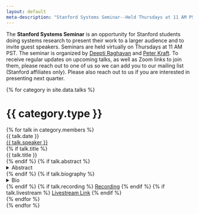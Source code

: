 ```yaml
---
layout: default
meta-description: "Stanford Systems Seminar--Held Thursdays at 11 AM PST."
---
```


The **Stanford Systems Seminar** is an opportunity for Stanford students doing systems research to present their work to a larger audience and to invite guest speakers.
Seminars are held virtually on Thursdays at 11 AM PST.
The seminar is organized by [Deepti Raghavan](https://deeptir.me) and [Peter Kraft](http://petereliaskraft.net).
To receive regular updates on upcoming talks, as well as Zoom links to join them, please reach out to one of us so we can add you
to our mailing list (Stanford affiliates only).  Please also reach out to us if you are interested in presenting next quarter.

<!-- Read our blog post on our [why we're running this seminar]({{ site.baseurl }}/about). -->

{% for category in site.data.talks %}
# {{ category.type }}
<div class="talk-list">
  {% for talk in category.members %}
  <div class="talk list-group-item">
  <div class="talk-date">{{ talk.date }}</div>
  <div class="talk-presenter"><a href="{{ talk.website }}">{{ talk.speaker }}</a></div>
  {% if talk.title %}
  <div><span>{{ talk.title }}</span></div>
  {% endif %}
  {% if talk.abstract %}
    <details>
    <summary>Abstract</summary>
    {{ talk.abstract }}
    </details>
  {% endif %}
  {% if talk.biography %}
    <details>
    <summary>Bio</summary>
    {{ talk.biography }}
    </details>
  {% endif %}
  {% if talk.recording %}
    <a href="{{ talk.recording }}">Recording</a>
  {% endif %}
  {% if talk.livestream %}
    <a href="{{ talk.livestream }}">Livestream Link</a>
  {% endif %}
  </div>
  {% endfor %}
</div>
{% endfor %}
